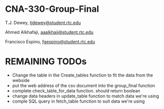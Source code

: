 # CNA-330-Group-Final
 T.J. Dewey, tjdewey@student.rtc.edu
 
 Ahmed Alkhafaji, aaalkhaji@student.rtc.edu
 
 Francisco Espino, fgespino@student.rtc.edu
 
# REMAINING TODOs
- Change the table in the Create_tables function to fit the data from the webside
- put the web address of the csv document into the group_final function
- complete check_table_for_data function. should return boolean 
- change data headers in update_table function to match data we're using
- comple SQL query in fetch_table function to suit data we're using
